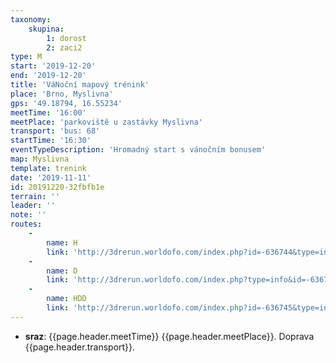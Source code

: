 ```yaml
---
taxonomy:
    skupina:
        1: dorost
        2: zaci2
type: M
start: '2019-12-20'
end: '2019-12-20'
title: 'VáNoční mapový trénink'
place: 'Brno, Myslivna'
gps: '49.18794, 16.55234'
meetTime: '16:00'
meetPlace: 'parkoviště u zastávky Myslivna'
transport: 'bus: 68'
startTime: '16:30'
eventTypeDescription: 'Hromadný start s vánočním bonusem'
map: Myslivna
template: trenink
date: '2019-11-11'
id: 20191220-32fbfb1e
terrain: ''
leader: ''
note: ''
routes:
    -
        name: H
        link: 'http://3drerun.worldofo.com/index.php?id=-636744&type=info'
    -
        name: D
        link: 'http://3drerun.worldofo.com/index.php?type=info&id=-636743'
    -
        name: HDD
        link: 'http://3drerun.worldofo.com/index.php?id=-636745&type=info'
---
```

* **sraz**: {{page.header.meetTime}} {{page.header.meetPlace}}. Doprava {{page.header.transport}}.
